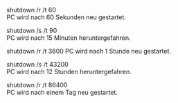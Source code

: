 shutdown /r /t 60	
PC wird nach 60 Sekunden neu gestartet.

shutdown /s /t 90	
PC wird nach 15 Minuten heruntergefahren.

shutdown /r /t 3600	
PC wird nach 1 Stunde neu gestartet.

shutdown /s /t 43200	
PC wird nach 12 Stunden heruntergefahren.

shutdown /r /t 86400	
PC wird nach einem Tag neu gestartet.
